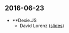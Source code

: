 2016-06-23
----------
- **Dexie.JS 
  - David Lorenz ([slides](https://slides.com/activenode/h-2-3/live#/))

